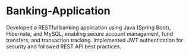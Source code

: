 # Banking-Application
Developed a RESTful banking application using Java (Spring Boot), Hibernate, and MySQL, enabling secure account management, fund transfers, and transaction tracking. Implemented JWT authentication for security and followed REST API best practices.
